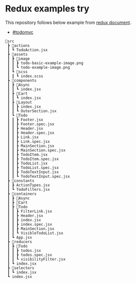 # Redux examples try

This repository follows below example from [redux document](https://ko.redux.js.org/introduction/getting-started).

- [#todomvc](https://ko.redux.js.org/introduction/examples/#todomvc)


```
📁src
 ┣ 📁actions
 ┃ ┗ TodoAction.jsx
 ┣ 📁assets
 ┃ ┣ 📁image
 ┃ ┃ ┣ todo-basic-example-image.png
 ┃ ┃ ┗ todo-example-image.png
 ┃ ┗ 📁scss
 ┃ ┃ ┗ index.scss
 ┣ 📁components
 ┃ ┣ 📁Async
 ┃ ┃ ┗ index.jsx
 ┃ ┣ 📁Cart
 ┃ ┃ ┗ index.jsx
 ┃ ┣ 📁Layout
 ┃ ┃ ┣ index.jsx
 ┃ ┃ ┗ OuterSection.jsx
 ┃ ┗ 📁Todo
 ┃ ┃ ┣ Footer.jsx
 ┃ ┃ ┣ Footer.spec.jsx
 ┃ ┃ ┣ Header.jsx
 ┃ ┃ ┣ Header.spec.jsx
 ┃ ┃ ┣ Link.jsx
 ┃ ┃ ┣ Link.spec.jsx
 ┃ ┃ ┣ MainSection.jsx
 ┃ ┃ ┣ MainSection.spec.jsx
 ┃ ┃ ┣ TodoItem.jsx
 ┃ ┃ ┣ TodoItem.spec.jsx
 ┃ ┃ ┣ TodoList.jsx
 ┃ ┃ ┣ TodoList.spec.jsx
 ┃ ┃ ┣ TodoTextInput.jsx
 ┃ ┃ ┗ TodoTextInput.spec.jsx
 ┣ 📁constants
 ┃ ┣ ActionTypes.jsx
 ┃ ┗ TodoFilters.jsx
 ┣ 📁containers
 ┃ ┣ 📁Async
 ┃ ┣ 📁Cart
 ┃ ┣ 📁Todo
 ┃ ┃ ┣ FilterLink.jsx
 ┃ ┃ ┣ Header.jsx
 ┃ ┃ ┣ index.jsx
 ┃ ┃ ┣ index.spec.jsx
 ┃ ┃ ┣ MainSection.jsx
 ┃ ┃ ┗ VisibleTodoList.jsx
 ┃ ┗ App.jsx
 ┣ 📁reducers
 ┃ ┣ 📁Todo
 ┃ ┃ ┣ todos.jsx
 ┃ ┃ ┣ todos.spec.jsx
 ┃ ┃ ┗ visibilityFilter.jsx
 ┃ ┗ index.jsx
 ┣ 📁selectors
 ┃ ┗ index.jsx
 ┗ index.jsx
```
